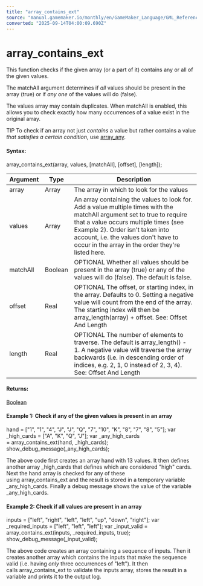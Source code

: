 ```yaml
---
title: "array_contains_ext"
source: "manual.gamemaker.io/monthly/en/GameMaker_Language/GML_Reference/Variable_Functions/array_contains_ext.htm"
converted: "2025-09-14T04:00:09.690Z"
---
```


# array\_contains\_ext

This function checks if the given array (or a part of it) contains any or all of the given values.

The matchAll argument determines if _all_ values should be present in the array (true) or if _any one_ of the values will do (false).

The values array may contain duplicates. When matchAll is enabled, this allows you to check exactly how many occurrences of a value exist in the original array.

TIP To check if an array not just _contains_ a value but rather contains a value _that satisfies a certain condition_, use [array\_any](array_any.md).

#### Syntax:

array\_contains\_ext(array, values, \[matchAll\], \[offset\], \[length\]);

| Argument | Type | Description |
| --- | --- | --- |
| array | Array | The array in which to look for the values |
| values | Array | An array containing the values to look for. Add a value multiple times with the matchAll argument set to true to require that a value occurs multiple times (see Example 2). Order isn't taken into account, i.e. the values don't have to occur in the array in the order they're listed here. |
| matchAll | Boolean | OPTIONAL Whether all values should be present in the array (true) or any of the values will do (false). The default is false. |
| offset | Real | OPTIONAL The offset, or starting index, in the array. Defaults to 0. Setting a negative value will count from the end of the array. The starting index will then be array_length(array) + offset. See: Offset And Length |
| length | Real | OPTIONAL The number of elements to traverse. The default is array_length() - 1. A negative value will traverse the array backwards (i.e. in descending order of indices, e.g. 2, 1, 0 instead of 2, 3, 4). See: Offset And Length |

#### Returns:

[Boolean](../../GML_Overview/Data_Types.md)

#### Example 1: Check if any of the given values is present in an array

hand = \["1", "1", "4", "J", "J", "Q", "7", "10", "K", "8", "7", "8", "5"\];
var \_high\_cards = \["A", "K", "Q", "J"\];
var \_any\_high\_cards = array\_contains\_ext(hand, \_high\_cards);
show\_debug\_message(\_any\_high\_cards);

The above code first creates an array hand with 13 values. It then defines another array \_high\_cards that defines which are considered "high" cards. Next the hand array is checked for any of these using array\_contains\_ext and the result is stored in a temporary variable \_any\_high\_cards. Finally a debug message shows the value of the variable \_any\_high\_cards.

#### Example 2: Check if all values are present in an array

inputs = \["left", "right", "left", "left", "up", "down", "right"\];
var \_required\_inputs = \["left", "left", "left"\];
var \_input\_valid = array\_contains\_ext(inputs, \_required\_inputs, true);
show\_debug\_message(\_input\_valid);

The above code creates an array containing a sequence of inputs. Then it creates another array which contains the inputs that make the sequence valid (i.e. having _only_ three occurrences of "left"). It then calls array\_contains\_ext to validate the inputs array, stores the result in a variable and prints it to the output log.